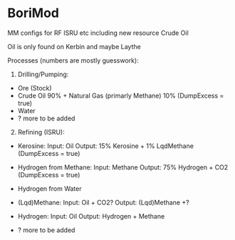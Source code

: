 # BoriMod
MM configs for RF ISRU etc including new resource Crude Oil

Oil is only found on Kerbin and maybe Laythe

Processes (numbers are mostly guesswork):

1. Drilling/Pumping:

- Ore (Stock)
- Crude Oil 90% + Natural Gas (primarly Methane) 10% (DumpExcess = true)
- Water
- ? more to be added

2. Refining (ISRU):

- Kerosine:
  Input: Oil
  Output: 15% Kerosine + 1% LqdMethane (DumpExcess = true)
  
- Hydrogen from Methane:
  Input: Methane
  Output: 75% Hydrogen + CO2 (DumpExcess = true)
  
- Hydrogen from Water 

- (Lqd)Methane:
  Input: Oil + CO2?
  Output: (Lqd)Methane +?
  
- Hydrogen:
  Input: Oil
  Output: Hydrogen + Methane
 
- ? more to be added 
